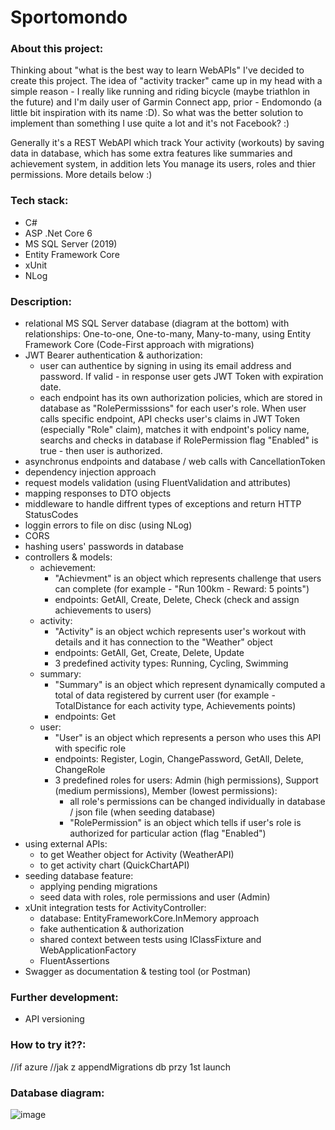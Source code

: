 # Sportomondo

### About this project: ###

Thinking about "what is the best way to learn WebAPIs" I've decided to create this project.
The idea of "activity tracker" came up in my head with a simple reason - I really like running and riding bicycle (maybe triathlon in the future) and
I'm daily user of Garmin Connect app, prior - Endomondo (a little bit inspiration with its name :D).
So what was the better solution to implement than something I use quite a lot and it's not Facebook? :)

Generally it's a REST WebAPI which track Your activity (workouts) by saving data in database, which has some extra features like summaries and achievement system, in addition lets You manage its users, roles and thier permissions.
More details below :)

<wrocic tu po napisanie opisu>

### Tech stack: ###

- C#
- ASP .Net Core 6
- MS SQL Server (2019)
- Entity Framework Core
- xUnit
- NLog

### Description: ###

- relational MS SQL Server database (diagram at the bottom) with relationships: One-to-one, One-to-many, Many-to-many, using Entity Framework Core (Code-First approach with migrations)
- JWT Bearer authentication & authorization:
	- user can authentice by signing in using its email address and password. If valid - in response user gets JWT Token with expiration date.
	- each endpoint has its own authorization policies, which are stored in database as "RolePermisssions" for each user's role. When user calls specific endpoint, API checks user's claims in JWT Token (especially "Role" claim), matches it with endpoint's policy 	name, searchs and checks in database if RolePermission flag "Enabled" is true - then user is authorized.
- asynchronus endpoints and database / web calls with CancellationToken
- dependency injection approach
- request models validation (using FluentValidation and attributes)
- mapping responses to DTO objects
- middleware to handle diffrent types of exceptions and return HTTP StatusCodes
- loggin errors to file on disc (using NLog)
- CORS
- hashing users' passwords in database
- controllers & models:
	- achievement:
		- "Achievment" is an object which represents challenge that users can complete (for example - "Run 100km - Reward: 5 points")
		- endpoints: GetAll, Create, Delete, Check (check and assign achievements to users)
	- activity:
		- "Activity" is an object wchich represents user's workout with details and it has connection to the "Weather" object
		- endpoints: GetAll, Get, Create, Delete, Update
		- 3 predefined activity types: Running, Cycling, Swimming
	- summary:
		- "Summary" is an object which represent dynamically computed a total of data registered by current user (for example - TotalDistance for each activity type, Achievements points) 
		- endpoints: Get
	- user:
		- "User" is an object which represents a person who uses this API with specific role
		- endpoints: Register, Login, ChangePassword, GetAll, Delete, ChangeRole
		- 3 predefined roles for users: Admin (high permissions), Support (medium permissions), Member (lowest permissions):
			- all role's permissions can be changed individually in database / json file (when seeding database)
			- "RolePermission" is an object which tells if user's role is authorized for particular action (flag "Enabled")
- using external APIs:
	- to get Weather object for Activity (WeatherAPI)
	- to get activity chart (QuickChartAPI)
- seeding database feature:
	- applying pending migrations
	- seed data with roles, role permissions and user (Admin)
- xUnit integration tests for ActivityController:
	- database: EntityFrameworkCore.InMemory approach
	- fake authentication & authorization
	- shared context between tests using IClassFixture and WebApplicationFactory
	- FluentAssertions
- Swagger as documentation & testing tool (or Postman)

### Further development: ###

- API versioning

### How to try it??: ###

//if azure
//jak z appendMigrations db przy 1st launch

### Database diagram: ###

![image](https://github.com/KamilZurek/Sportomondo/assets/107115837/47c4ed2e-7c7b-4eb2-9891-d5be3df392ca)


